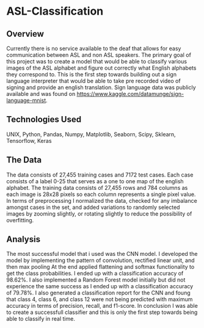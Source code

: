 # ASL-Classification

## Overview
Currently there is no service available to the deaf that allows for easy communication between ASL and non ASL speakers. The primary goal of this project was to create a model that would be able to classify various images of the ASL alphabet and figure out correctly what English alphabets they correspond to. This is the first step towards building out a sign language interpreter that would be able to take pre recorded video of signing and provide an english translation. Sign language data was publicly available and was found on https://www.kaggle.com/datamunge/sign-language-mnist.

## Technologies Used
UNIX, Python, Pandas, Numpy, Matplotlib, Seaborn, Scipy, Sklearn, Tensorflow, Keras

## The Data
The data consists of 27,455 training cases and 7172 test cases. Each case consists of a label 0-25 that serves as a one to one map of the english alphabet. The training data consists of 27,455 rows and 784 columns as each image is 28x28 pixels so each column represents a single pixel value. In terms of preprocessing I normalized the data, checked for any imbalance amongst cases in the set, and added variations to randomly selected images by zooming slightly, or rotating slightly to reduce the possibility of overfitting.

## Analysis
The most successful model that i used was the CNN model. I developed the model by implementing the pattern of convolution, rectified linear unit, and then max pooling
At the end applied flattening and softmax functionality to get the class probabilities. I ended up with a classification accuracy of 98.62%. I also implemented a Random Forest model initially but did not experience the same success as I ended up with a classification accuracy of 79.78%. I also generated a classification report for the CNN and foung that class 4, class 6, and class 12 were not being predicted with maximum accuracy in terms of precision, recall, and f1-score. In conclusion I was able to create a successfull classifier and this is only the first step towards being able to classify in real time. 

